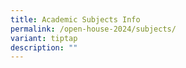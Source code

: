```yaml
---
title: Academic Subjects Info
permalink: /open-house-2024/subjects/
variant: tiptap
description: ""
---
```

